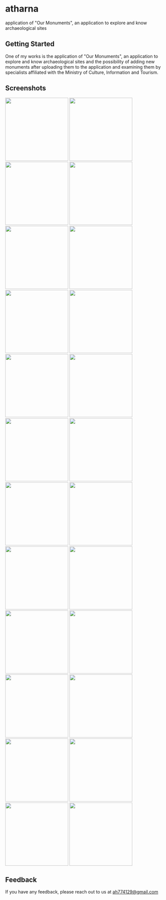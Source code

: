 # atharna

application of "Our Monuments", an application to explore and know archaeological sites

## Getting Started

One of my works is the application of "Our Monuments", an application to explore and know archaeological sites and the possibility of adding new monuments after uploading them to the application and examining them by specialists affiliated with the Ministry of Culture, Information and Tourism.

## Screenshots
<div>
<img src='https://github.com/0Ahmad0/atharna/blob/master/screenshots/1679337255238.jpg' width="200px">
<img src='https://github.com/0Ahmad0/atharna/blob/master/screenshots/1679337255256.jpg' width="200px">
<img src='https://github.com/0Ahmad0/atharna/blob/master/screenshots/1679337255270.jpg' width="200px">
<img src='https://github.com/0Ahmad0/atharna/blob/master/screenshots/1679337255307.jpg' width="200px">
<img src='https://github.com/0Ahmad0/atharna/blob/master/screenshots/1679337255328.jpg' width="200px">
<img src='https://github.com/0Ahmad0/atharna/blob/master/screenshots/1679337255349.jpg' width="200px">
<img src='https://github.com/0Ahmad0/atharna/blob/master/screenshots/1679337255371.jpg' width="200px">
<img src='https://github.com/0Ahmad0/atharna/blob/master/screenshots/1679337255393.jpg' width="200px">
<img src='https://github.com/0Ahmad0/atharna/blob/master/screenshots/1679337255412.jpg' width="200px">
<img src='https://github.com/0Ahmad0/atharna/blob/master/screenshots/1679337255433.jpg' width="200px">
<img src='https://github.com/0Ahmad0/atharna/blob/master/screenshots/1679337255456.jpg' width="200px">
<img src='https://github.com/0Ahmad0/atharna/blob/master/screenshots/1679337255476.jpg' width="200px">
<img src='https://github.com/0Ahmad0/atharna/blob/master/screenshots/1679337255496.jpg' width="200px">
<img src='https://github.com/0Ahmad0/atharna/blob/master/screenshots/1679337255512.jpg' width="200px">
<img src='https://github.com/0Ahmad0/atharna/blob/master/screenshots/1679337255526.jpg' width="200px">
<img src='https://github.com/0Ahmad0/atharna/blob/master/screenshots/1679337255542.jpg' width="200px">
<img src='https://github.com/0Ahmad0/atharna/blob/master/screenshots/1679337255559.jpg' width="200px">
<img src='https://github.com/0Ahmad0/atharna/blob/master/screenshots/1679337255579.jpg' width="200px">
<img src='https://github.com/0Ahmad0/atharna/blob/master/screenshots/1679337255598.jpg' width="200px">
<img src='https://github.com/0Ahmad0/atharna/blob/master/screenshots/1679337255619.jpg' width="200px">
<img src='https://github.com/0Ahmad0/atharna/blob/master/screenshots/1679337255637.jpg' width="200px">
<img src='https://github.com/0Ahmad0/atharna/blob/master/screenshots/1679337255649.jpg' width="200px">
<img src='https://github.com/0Ahmad0/atharna/blob/master/screenshots/1679337255665.jpg' width="200px">
<img src='https://github.com/0Ahmad0/atharna/blob/master/screenshots/1679337255686.jpg' width="200px">
</div>



## Feedback

If you have any feedback, please reach out to us at ah774129@gmail.com
